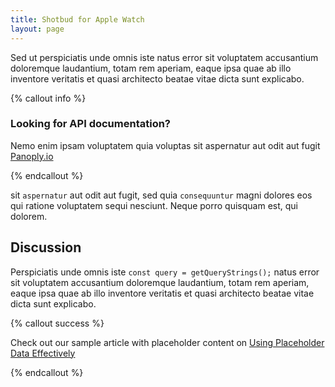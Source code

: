 ```yaml
---
title: Shotbud for Apple Watch
layout: page
---
```


Sed ut perspiciatis unde omnis iste natus error sit voluptatem accusantium doloremque laudantium, totam rem aperiam, eaque ipsa quae ab illo inventore veritatis et quasi architecto beatae vitae dicta sunt explicabo.

{% callout info %}

### Looking for API documentation?

Nemo enim ipsam voluptatem quia voluptas sit aspernatur aut odit aut fugit [Panoply.io](https://panoply.io.com)

{% endcallout %}

sit `aspernatur` aut odit aut fugit, sed quia `consequuntur` magni dolores eos qui ratione voluptatem sequi nesciunt. Neque porro quisquam est, qui dolorem.

## Discussion

Perspiciatis unde omnis iste `const query = getQueryStrings();` natus error sit voluptatem accusantium doloremque laudantium, totam rem aperiam, eaque ipsa quae ab illo inventore veritatis et quasi architecto beatae vitae dicta sunt explicabo.

{% callout success %}

Check out our sample article with placeholder content on [Using Placeholder Data Effectively]({{site.url}}/ingesting-data/)

{% endcallout %}
